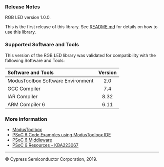 ### Release Notes
RGB LED version 1.0.0.

This is the first release of this library. See [README.md](README.md) for details on how to use this library.  

### Supported Software and Tools
This version of the RGB LED library was validated for compatibility with the following Software and Tools:

| Software and Tools                        | Version |
| :---                                      | :----:  |
| ModusToolbox Software Environment         | 2.0     |
| GCC Compiler                              | 7.4     |
| IAR Compiler                              | 8.32    |
| ARM Compiler 6                            | 6.11    |

### More information

* [ModusToolbox](https://www.cypress.com/products/modustoolbox-software-environment)
* [PSoC 6 Code Examples using ModusToolbox IDE](https://github.com/cypresssemiconductorco/Code-Examples-for-ModusToolbox-Software)
* [PSoC 6 Middleware](https://github.com/cypresssemiconductorco/psoc6-middleware)
* [PSoC 6 Resources - KBA223067](https://community.cypress.com/docs/DOC-14644)

---
© Cypress Semiconductor Corporation, 2019.